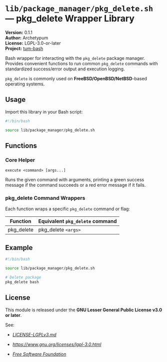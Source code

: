 # `lib/package_manager/pkg_delete.sh` — pkg_delete Wrapper Library

**Version:** 0.1.1  
**Author:** Archetypum  
**License:** LGPL-3.0-or-later  
**Project:** [tum-bash](https://github.com/Archetypum/tum-bash.git)

Bash wrapper for interacting with the `pkg_delete` package manager. Provides convenient functions to run common `pkg_delete` commands with standardized success/error output and execution logging.

`pkg_delete` is commonly used on **FreeBSD/OpenBSD/NetBSD**-based operating systems.

## Usage

Import this library in your Bash script:

```bash
#!/bin/bash

source lib/package_manager/pkg_delete.sh
```

## Functions

### Core Helper

`execute <command> [args...]`

Runs the given command with arguments, printing a green success message if the command succeeds or a red error message if it fails.

### pkg_delete Command Wrappers

Each function wraps a specific `pkg_delete` command or flag:

| **Function** | **Equivalent `pkg_delete` command** |
|--------------|-------------------------------------|
| pkg_delete   | pkg_delete `<args>`                 |

## Example

```bash
#!/bin/bash

source lib/package_manager/pkg_delete.sh

# Delete package
pkg_delete bash
```

## License

This module is released under the **GNU Lesser General Public License v3.0 or later**.

See:

- [_LICENSE-LGPLv3.md_](https://github.com/Archetypum/tum-bash/blob/master/LICENSE-LGPLv3.md)

- _https://www.gnu.org/licenses/lgpl-3.0.html_

- [_Free Software Foundation_](https://www.fsf.org/)
